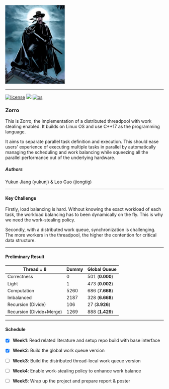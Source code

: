 <img src="img/zorro.png" alt="Zorro Logo" height="250">


-----------------
<a href="https://github.com/YukunJ/Zorro/blob/main/LICENSE"><img src="https://badgen.net/github/license/YukunJ/Zorro?color=yellow" alt="license"></a>
<a href="https://github.com/YukunJ/Zorro"><img src="https://img.shields.io/badge/Language-C++-red.svg"></a>
<a href="https://github.com/YukunJ/Zorro"><img src="https://badgen.net/badge/OS Support/Linux/cyan?list=1" alt="os"></a>


### Zorro
This is Zorro, the implementation of a distributed threadpool with work stealing enabled. It builds on Linux OS and use C++17 as the programming language.

It aims to separate parallel task definition and execution. This should ease users' experience of executing multiple tasks in parallel by automatically managing the scheduling and work balancing while squeezing all the parallel performance out of the underlying hardware.

##### Authors
Yukun Jiang (yukunj) & Leo Guo (jiongtig)

---

#### Key Challenge

Firstly, load balancing is hard. Without knowing the exact workload of each task, the workload balancing has to been dynamically on the fly. This is why we need the work-stealing policy.

Secondly, with a distributed work queue, synchronization is challenging. The more workers in the threadpool, the higher the contention for critical data structure.

--- 

#### Preliminary Result

| Thread = 8               | Dummy | Global Queue |
|--------------------------|-------|--------------|
| Correctness              | 0     | 501 (**0.000**)  |
| Light                    | 1     | 473 (**0.002**)  |
| Computation              | 5260  | 686 (**7.668**)  |
| Imbalanced               | 2187  | 328 (**6.668**)  |
| Recursion (Divide)       | 106   | 27  (**3.926**)  |
| Recursion (Divide+Merge) | 1269  | 888 (**1.429**)  |

---


#### Schedule

+ [x] **Week1**: Read related literature and setup repo build with base interface
+ [x] **Week2**: Build the global work queue version
+ [ ] **Week3**: Build the distributed thread-local work queue version
+ [ ] **Week4**: Enable work-stealing policy to enhance work balance
+ [ ] **Week5**: Wrap up the project and prepare report & poster




